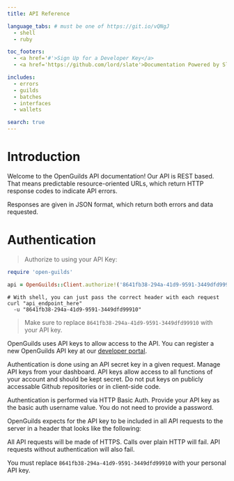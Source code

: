 ```yaml
---
title: API Reference

language_tabs: # must be one of https://git.io/vQNgJ
  - shell
  - ruby

toc_footers:
  - <a href='#'>Sign Up for a Developer Key</a>
  - <a href='https://github.com/lord/slate'>Documentation Powered by Slate</a>

includes:
  - errors
  - guilds
  - batches
  - interfaces
  - wallets

search: true
---
```


# Introduction

Welcome to the OpenGuilds API documentation! Our API is REST based. That means predictable resource-oriented URLs, which return HTTP response codes to indicate API errors.

Responses are given in JSON format, which return both errors and data requested.

# Authentication


> Authorize to using your API Key:

```ruby
require 'open-guilds'

api = OpenGuilds::Client.authorize!('8641fb38-294a-41d9-9591-3449dfd99910')
```

```shell
# With shell, you can just pass the correct header with each request
curl "api_endpoint_here"
  -u "8641fb38-294a-41d9-9591-3449dfd99910"
```

> Make sure to replace `8641fb38-294a-41d9-9591-3449dfd99910` with your API key.

OpenGuilds uses API keys to allow access to the API. You can register a new OpenGuilds API key at our [developer portal](http://example.com/developers).

Authentication is done using an API secret key in a given request. Manage API keys from your dashboard. API keys allow access to all functions of your account and should be kept secret. Do not put keys on publicly accessable Github repositories or in client-side code.

Authentication is performed via HTTP Basic Auth. Provide your API key as the basic auth username value. You do not need to provide a password.

OpenGuilds expects for the API key to be included in all API requests to the server in a header that looks like the following:

All API requests will be made of HTTPS. Calls over plain HTTP will fail. API requests without authentication will also fail.

<aside class="notice">
You must replace <code>8641fb38-294a-41d9-9591-3449dfd99910</code> with your personal API key.
</aside>
